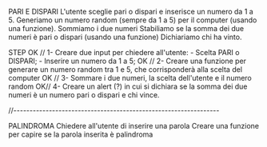 PARI E DISPARI
L'utente sceglie pari o dispari e inserisce un numero da 1 a 5.
Generiamo un numero random (sempre da 1 a 5) per il computer (usando una funzione).
Sommiamo i due numeri
Stabiliamo se la somma dei due numeri è pari o dispari (usando una funzione)
Dichiariamo chi ha vinto.

STEP
OK // 1- Creare due input per chiedere all'utente:
        - Scelta PARI o DISPARI;
        - Inserire un numero da 1 a 5;
OK // 2- Creare una funzione per generare un numero random tra 1 e 5, che corrisponderà alla scelta del computer
OK // 3- Sommare i due numeri, la scelta dell'utente e il numero random
OK// 4- Creare un alert (?) in cui si dichiara se la somma dei due numeri è un numero pari o dispari e chi vince.

//----------------------------------------------------------------

PALINDROMA
Chiedere all'utente di inserire una parola
Creare una funzione per capire se la parola inserita è palindroma